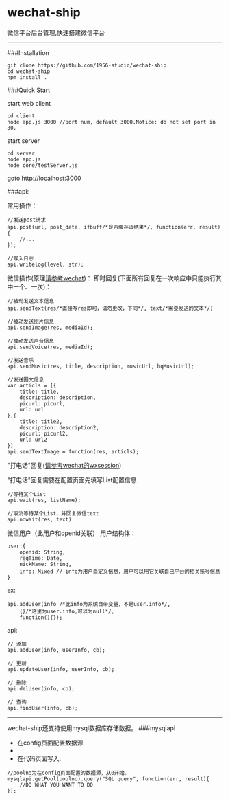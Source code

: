 wechat-ship
===========

微信平台后台管理,快速搭建微信平台

------------------
###Installation
```
git clone https://github.com/1956-studio/wechat-ship
cd wechat-ship
npm install .
```
###Quick Start

start web client
```
cd client
node app.js 3000 //port num, default 3000.Notice: do not set port in 80.
```
start server
```
cd server
node app.js
node core/testServer.js
```

goto http://localhost:3000

###api:

常用操作：
```
//发送post请求
api.post(url, post_data, ifbuff/*是否缓存该结果*/, function(err, result){
    //...
});
```
```
//写入日志
api.writelog(level, str);
```

微信操作(原理[请参考wechat](https://github.com/node-webot/wechat))：
即时回复(下面所有回复在一次响应中只能执行其中一个、一次)：
```
//被动发送文本信息
api.sendText(res/*直接写res即可，请勿更改，下同*/, text/*需要发送的文本*/)
```
```
//被动发送图片信息
api.sendImage(res, mediaId);
```
```
//被动发送声音信息
api.sendVoice(res, mediaId);
```
```
//发送音乐
api.sendMusic(res, title, description, musicUrl, hqMusicUrl);
```
```
//发送图文信息
var articls = [{
	title: title,
	description: description,
	picurl: picurl,
	url: url
},{
	title: title2,
	description: description2,
	picurl: picurl2,
	url: url2
}]
api.sendTextImage = function(res, articls);
```
"打电话"回复([请参考wechat的wxsession](https://github.com/node-webot/wechat#wxsession%E6%94%AF%E6%8C%81]))

"打电话"回复需要在配置页面先填写List配置信息
```
//等待某个List
api.wait(res, listName);
```
```
//取消等待某个List，并回复微信text
api.nowait(res, text)
```

微信用户（此用户和openid关联）
用户结构体：
```
user:{
	openid: String,
	regTime: Date,
	nickName: String,
	info: Mixed // info为用户自定义信息，用户可以用它关联自己平台的相关账号信息
}

```

ex:
```
api.addUser(info /*此info为系统自带变量，不是user.info*/, 
	{}/*这里为user.info,可以为null*/, 
	function(){});
```

api:
```
// 添加
api.addUser(info, userInfo, cb);
```

```
// 更新
api.updateUser(info, userInfo, cb);
```

```
// 删除
api.delUser(info, cb);
```

```
// 查询
api.findUser(info, cb);
```
------------
wechat-ship还支持使用mysql数据库存储数据。
###mysqlapi
* 在config页面配置数据源
* 
* 在代码页面写入:

```
//poolno为在config页面配置的数据源，从0开始。
mysqlapi.getPool(poolno).query("SQL query", function(err, result){
    //DO WHAT YOU WANT TO DO
});
```
